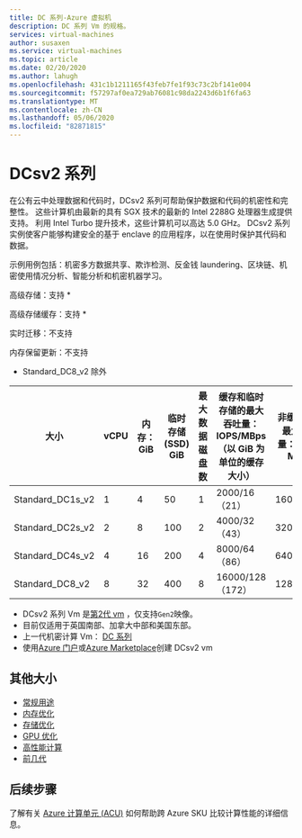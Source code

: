 ```yaml
---
title: DC 系列-Azure 虚拟机
description: DC 系列 Vm 的规格。
services: virtual-machines
author: susaxen
ms.service: virtual-machines
ms.topic: article
ms.date: 02/20/2020
ms.author: lahugh
ms.openlocfilehash: 431c1b1211165f43feb7fe1f93c73c2bf141e004
ms.sourcegitcommit: f57297af0ea729ab76081c98da2243d6b1f6fa63
ms.translationtype: MT
ms.contentlocale: zh-CN
ms.lasthandoff: 05/06/2020
ms.locfileid: "82871815"
---
```

# <a name="dcsv2-series"></a>DCsv2 系列


在公有云中处理数据和代码时，DCsv2 系列可帮助保护数据和代码的机密性和完整性。 这些计算机由最新的具有 SGX 技术的最新的 Intel 2288G 处理器生成提供支持。 利用 Intel Turbo 提升技术，这些计算机可以高达 5.0 GHz。 DCsv2 系列实例使客户能够构建安全的基于 enclave 的应用程序，以在使用时保护其代码和数据。

示例用例包括：机密多方数据共享、欺诈检测、反金钱 laundering、区块链、机密使用情况分析、智能分析和机密机器学习。

高级存储：支持 *

高级存储缓存：支持 *

实时迁移：不支持

内存保留更新：不支持

* Standard_DC8_v2 除外



| 大小             | vCPU | 内存：GiB | 临时存储 (SSD) GiB | 最大数据磁盘数 | 缓存和临时存储的最大吞吐量：IOPS/MBps（以 GiB 为单位的缓存大小） | 非缓存磁盘最大吞吐量：IOPS / MBps | 最大 Nic 数/预期网络带宽（MBps） | EPC 内存（MiB） |
|------------------|------|-------------|------------------------|----------------|-------------------------------------------------------------------------|-------------------------------------------|----------------------------------------------|---------------------|
| Standard_DC1s_v2 | 1    | 4           | 50                     | 1              | 2000/16 （21）                                                            | 1600/24                                   | 2   | 28                                      |
| Standard_DC2s_v2 | 2    | 8           | 100                    | 2              | 4000/32 （43）                                                            | 3200/48                                   | 2  | 56                                          |
| Standard_DC4s_v2 | 4    | 16          | 200                    | 4              | 8000/64 （86）                                                            | 6400/96                                   | 2  | 112                                          |
| Standard_DC8_v2  | 8   | 32          | 400                    | 8              | 16000/128 （172）                                                         | 12800/192                                 | 2   | 168                                         |

- DCsv2 系列 Vm 是[第2代 vm](./linux/generation-2.md#creating-a-generation-2-vm) ，仅支持`Gen2`映像。
- 目前仅适用于英国南部、加拿大中部和美国东部。
- 上一代机密计算 Vm： [DC 系列](sizes-previous-gen.md#preview-dc-series)
- 使用[Azure 门户](./linux/quick-create-portal.md)或[Azure Marketplace](https://azuremarketplace.microsoft.com/marketplace/apps/microsoft-azure-compute.acc-virtual-machine-v2?tab=overview)创建 DCsv2 vm



## <a name="other-sizes"></a>其他大小

- [常规用途](sizes-general.md)
- [内存优化](sizes-memory.md)
- [存储优化](sizes-storage.md)
- [GPU 优化](sizes-gpu.md)
- [高性能计算](sizes-hpc.md)
- [前几代](sizes-previous-gen.md)

## <a name="next-steps"></a>后续步骤

了解有关 [Azure 计算单元 (ACU)](acu.md) 如何帮助跨 Azure SKU 比较计算性能的详细信息。
